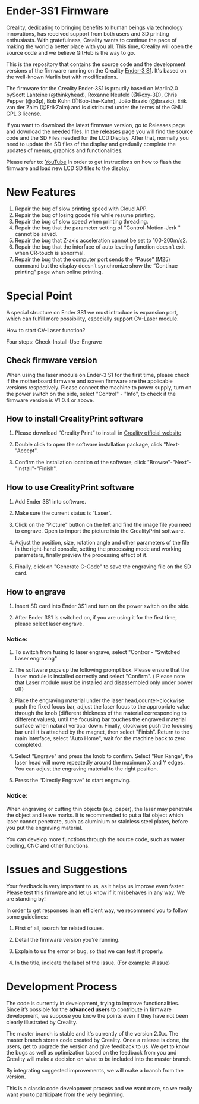 # Ender-3S1 Firmware

Creality, dedicating to bringing benefits to human beings via technology innovations, has received support from both users and 3D printing enthusiasts. With gratefulness, Creality wants to continue the pace of making the world a better place with you all. This time, Creality will open the source code and we believe GitHub is the way to go. 

This is the repository that contains the source code and the development versions of the firmware running on the Creality [Ender-3 S1](https://www.creality.com/goods-detail/creality-ender-3-s1-3d-printer). It's based on the well-known Marlin but with modifications.

The firmware for the Creality Ender-3S1 is proudly based on Marlin2.0 byScott Lahteine (@thinkyhead), Roxanne Neufeld (@Roxy-3D), Chris Pepper (@p3p), Bob Kuhn (@Bob-the-Kuhn), João Brazio (@jbrazio), Erik van der Zalm (@ErikZalm) and is distributed under the terms of the GNU GPL 3 license.

If you want to download the latest firmware version, go to Releases page and download the needed files. In the [releases](https://github.com/CrealityOfficial/Ender-3S1) page you will find the source code and the SD Files needed for the LCD Display. After that, normally you need to update the SD files of the display and gradually complete the updates of menus, graphics and functionalities. 

Please refer to: [YouTube](https://youtu.be/B4egner2JMM)
In order to get instructions on how to flash the firmware and load new LCD SD files to the display. 


# New Features
1. Repair the bug of slow printing speed with Cloud APP.
2. Repair the bug of losing gcode file while resume printing.
3. Repair the bug of slow speed when printing threading.
4. Repair the bug that the parameter setting of "Control-Motion-Jerk " cannot be saved.
5. Repair the bug that Z-axis acceleration cannot be set to 100-200m/s2.
7. Repair the bug that the interface of auto leveling function doesn’t exit when CR-touch is abnormal.
8. Repair the bug that the computer port sends the “Pause” (M25) command but the display doesn’t synchronize show the “Continue printing” page when online printing.

# Special Point
A special structure on Ender 3S1 we must introduce is expansion port, which can fulfill more possibility, especially support CV-Laser module.

How to start CV-Laser function?

Four steps: Check-Install-Use-Engrave

## Check firmware version
When using the laser module on Ender-3 S1 for the first time, please check if the motherboard firmware and screen firmware are the applicable versions respectively. 
Please connect the machine to power supply, turn on the power switch on the side, select "Control" - "Info", to check if the firmware version is V1.0.4 or above.

## How to install CrealityPrint software
1. Please download “Creality Print” to install in [Creality official website](https://www.creality.com/download)

2. Double click to open the software installation package, click "Next-"Accept".

3. Confirm the installation location of the software, click "Browse"-"Next"- "Install"-"Finish".

## How to use CrealityPrint software
1. Add Ender 3S1 into software.

2. Make sure the current status is “Laser”.

3. Click on the "Picture" button on the left and find the image file you need to engrave. Open to import the picture into the CrealityPrint software.

4. Adjust the position, size, rotation angle and other parameters of the file in the right-hand console, setting the processing mode and working parameters, finally preview the processing effect of it.

5. Finally, click on "Generate G-Code" to save the engraving file on the SD card.

## How to engrave
1. Insert SD card into Ender 3S1 and turn on the power switch on the side.

2. After Ender 3S1 is switched on, if you are using it for the first time, please select laser engrave.

### Notice: 
1. To switch from fusing to laser engrave, select "Contror - "Switched Laser engraving"

2. The software pops up the following prompt box. Please ensure that the laser module is installed correctly and select "Confirm". ( Please note that Laser module must be installed and disassembled only under power off)

3. Place the engraving material under the laser head,counter-clockwise push the fixed focus bar, adjust the laser focus to the appropriate value through the knob (different thickness of the material corresponding to different values), until the focusing bar touches the engraved material surface when natural vertical down. Finally, clockwise push the focusing bar until it is attached by the magnet, then select "Finish”.
Return to the main interface, select "Auto Home", wait for the machine back to zero completed.

4. Select "Engrave" and press the knob to confirm. Select "Run Range", the laser head will move repeatedly around the maximum X and Y edges. You can adjust the engraving material to the right position.

5. Press the “Directly Engrave” to start engraving. 

### Notice:
When engraving or cutting thin objects (e.g. paper), the laser may penetrate the object and leave marks. It is recommended to put a flat object which laser cannot penetrate, such as aluminium or stainless steel plates, before you put the engraving material.

You can develop more functions through the source code, such as water cooling, CNC and other functions.

# Issues and Suggestions
Your feedback is very important to us, as it helps us improve even faster. Please test this firmware and let us know if it misbehaves in any way. We are standing by!

In order to get responses in an efficient way, we recommend you to follow some guidelines:

1. First of all, search for related issues.

2. Detail the firmware version you're running.

3. Explain to us the error or bug, so that we can test it properly.

4. In the title, indicate the label of the issue. (For example: #issue)

# Development Process
The code is currently in development, trying to improve functionalities.
Since it’s possible for the **advanced users** to contribute in firmware development, we suppose you know the points even if they have not been clearly illustrated by Creality.

The master branch is stable and it's currently of the version 2.0.x. The master branch stores code created by Creality. Once a release is done, the users, get to upgrade the version and give feedback to us. We get to know the bugs as well as optimization based on the feedback from you and Creality will make a decision on what to be included into the master branch. 

By integrating suggested improvements, we will make a branch from the version.

This is a classic code development process and we want more, so we really want you to participate from the very beginning.
